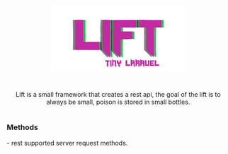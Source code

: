 <center><img src='lift.png'></center>
<h1></h1>
<center>Lift is a small framework that creates a rest api,
the goal of the lift is to always be small, poison is stored in small bottles.</center>
<h1></h1>
<h3>Methods</h3>
- rest supported server request methods.

